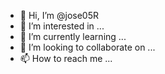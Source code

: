 - 👋 Hi, I’m @jose05R
- 👀 I’m interested in ...
- 🌱 I’m currently learning ...
- 💞️ I’m looking to collaborate on ...
- 📫 How to reach me ...

<!---
jose05R/jose05R is a ✨ special ✨ repository because its `README.md` (this file) appears on your GitHub profile.
You can click the Preview link to take a look at your changes.
--->
